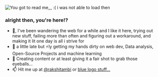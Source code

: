 ![You got to read me,,, :( i was not able to load then](https://media1.tenor.com/m/-BJdQ1hUkHwAAAAC/matthew-mc-conaughey-alright.gif)

### alright then, you're here!?
- 👋, I've been wandering the web for a while and I like it here, trying out new stuff, failing more than often and figuring out a workaround, and making it lit one day is all i strive for 
- 👀 a little late but ⚡ly getting my hands dirty on web dev, Data analysis, Open-Source Projects and machine learning
- 💞️ Creating content or at least giving it a fair shot to grab those eyeballs...
- 📫 Hit me up at  [@rakshitambi](https://www.instagram.com/rakshitambi/) or [blue logo stuff...](https://www.linkedin.com/in/rakshitambi/)




